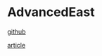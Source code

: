 # AdvancedEast

[github](https://github.com/huoyijie/AdvancedEAST)

[article](https://huoyijie.cn/docsifys/AdvancedEAST/an-algorithm-used-for-image-text-detect#/)